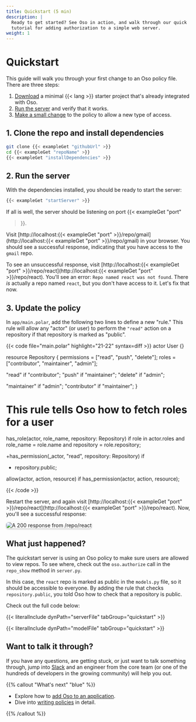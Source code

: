 ```yaml
---
title: Quickstart (5 min)
description: |
  Ready to get started? See Oso in action, and walk through our quick
  tutorial for adding authorization to a simple web server.
weight: 1
---
```


<!--

This guide is not setup to use literalInclude. As a result the
examples are manually maintained to match the quickstart repository.

This needs to be updated.

-->

# Quickstart

This guide will walk you through your first change to an Oso policy file. There
are three steps:

1. [Download](#1-clone-the-repo-and-install-dependencies) a minimal {{< lang >}}
   starter project that's already integrated with Oso.
2. [Run the server](#2-run-the-server) and verify that it works.
3. [Make a small change](#3-update-the-policy) to the policy to allow a new type
   of access.

## 1. Clone the repo and install dependencies


```sh
git clone {{< exampleGet "githubUrl" >}}
cd {{< exampleGet "repoName" >}}
{{< exampleGet "installDependencies" >}}
```

## 2. Run the server

With the dependencies installed, you should be ready to start the server:

```sh
{{< exampleGet "startServer" >}}
```

If all is well, the server should be listening on port {{< exampleGet "port"
>}}.

Visit [http://localhost:{{< exampleGet "port" >}}/repo/gmail](http://localhost:{{< exampleGet "port" >}}/repo/gmail)
in your browser. You should see a successful response, indicating that you have
access to the `gmail` repo.

To see an unsuccessful response, visit [http://localhost:{{< exampleGet "port" >}}/repo/react](http://localhost:{{<
exampleGet "port" >}}/repo/react). You'll see an error: `Repo named react was
not found`. There _is_ actually a repo named `react`, but you don't have access
to it. Let's fix that now.

## 3. Update the policy

In `app/main.polar`, add the following two lines to define a new "rule." This
rule will allow any "actor" (or user) to perform the `"read"` action on a
repository if that repository is marked as "public".

{{< code file="main.polar" highlight="21-22" syntax=diff >}}
 actor User {}

 resource Repository {
   permissions = ["read", "push", "delete"];
   roles = ["contributor", "maintainer", "admin"];

   "read" if "contributor";
   "push" if "maintainer";
   "delete" if "admin";

   "maintainer" if "admin";
   "contributor" if "maintainer";
 }

 # This rule tells Oso how to fetch roles for a user
 has_role(actor, role_name, repository: Repository) if
   role in actor.roles and
   role_name = role.name and
   repository = role.repository;

+has_permission(_actor, "read", repository: Repository) if
+  repository.public;

 allow(actor, action, resource) if
   has_permission(actor, action, resource);

{{< /code >}}

Restart the server, and again visit [http://localhost:{{< exampleGet "port" >}}/repo/react](http://localhost:{{<
exampleGet "port" >}}/repo/react). Now, you'll see a successful response:

<img src="/getting-started/quickstart/react.png" style="max-width: 350px;
box-shadow: 0 2px 4px rgba(0, 0, 0, 0.2); border-radius: 6px;" alt="A
200 response from /repo/react" />

## What just happened?

The quickstart server is using an Oso policy to make sure users are allowed to
view repos. To see where, check out the `oso.authorize` call in the `repo_show`
method in `server.py`.

In this case, the `react` repo is marked as public in the `models.py` file, so
it should be accessible to everyone. By adding the rule that checks
`repository.public`, you told Oso how to check that a repository is public.

Check out the full code below:

{{< literalInclude dynPath="serverFile" tabGroup="quickstart" >}}

{{< literalInclude dynPath="modelFile" tabGroup="quickstart" >}}

## Want to talk it through?

If you have any questions, are getting stuck, or just want to talk something
through, jump into [Slack](https://join-slack.osohq.com/) and an engineer from
the core team (or one of the hundreds of developers in the growing community)
will help you out.

{{% callout "What's next" "blue" %}}

- Explore how to [add Oso to an application](application).
- Dive into [writing policies](policies) in detail.

{{% /callout %}}
